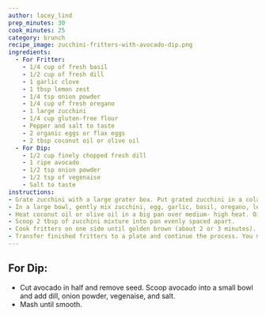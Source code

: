 ```yaml
---
author: lacey_lind
prep_minutes: 30
cook_minutes: 25
category: brunch
recipe_image: zucchini-fritters-with-avocado-dip.png
ingredients:
  - For Fritter:
    - 1/4 cup of fresh basil
    - 1/2 cup of fresh dill
    - 1 garlic clove
    - 1 tbsp lemon zest
    - 1/4 tsp onion powder
    - 1/4 cup of fresh oregano
    - 1 large zucchini
    - 1/4 cup gluten-free flour
    - Pepper and salt to taste
    - 2 organic eggs or flax eggs
    - 2 tbsp coconut oil or olive oil
  - For Dip:
    - 1/2 cup finely chopped fresh dill
    - 1 ripe avocado
    - 1/2 tsp onion powder
    - 1/2 tsp of vegenaise
    - Salt to taste
instructions:
- Grate zucchini with a large grater box. Put grated zucchini in a colander and toss with 1/2 tsp of salt. Let stand in sick for 10 minutes then wring dry with a clean towel.
- In a large bowl, gently mix zucchini, egg, garlic, basil, oregano, lemon zest, onion powder, salt and pepper. After combined well, slowly add flour while stirring to keep from getting lumpy.
- Heat coconut oil or olive oil in a big pan over medium- high heat. Oil is ready when you add a small amount of zucchini mixture and it begins to sizzle.
- Scoop 2 tbsp of zucchini mixture into pan evenly spaced apart.
- Cook fritters on one side until golden brown (about 2 or 3 minutes). Flip them and cook until golden brown on the other side.
- Transfer finished fritters to a plate and continue the process. You may need to add more oil to the pan as you cook more.
---
```

## For Dip:
* Cut avocado in half and remove seed. Scoop avocado into a small bowl and add dill, onion powder, vegenaise, and salt.
* Mash until smooth.
